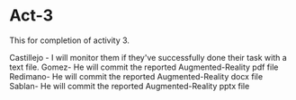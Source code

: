 # Act-3
This for completion of activity 3.

Castillejo - I will monitor them if they've successfully done their task with a text file.
Gomez- He will commit the reported Augmented-Reality pdf file
Redimano- He will commit the reported Augmented-Reality docx file
Sablan- He will commit the reported Augmented-Reality pptx file

